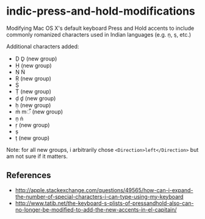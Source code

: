 # indic-press-and-hold-modifications
Modifying Mac OS X's default keyboard Press and Hold accents to include commonly romanized characters used in Indian languages (e.g. ṇ, ṣ, etc.)

Additional characters added:
* Ḍ D̥ (new group)
* Ḥ (new group)
* Ṇ Ṅ
* Ṛ (new group)
* Ṣ
* Ṭ (new group)
* ḍ d̥ (new group)
* ḥ (new group)
* ṁ mँ (new group)
* ṇ ṅ
* ṛ (new group)
* ṣ
* ṭ (new group)

Note: for all new groups, i arbitrarily chose `<Direction>left</Direction>` but am not sure if it matters.

## References
* http://apple.stackexchange.com/questions/49565/how-can-i-expand-the-number-of-special-characters-i-can-type-using-my-keyboard
* http://www.tatib.net/the-keyboard-s-plists-of-pressandhold-also-can-no-longer-be-modified-to-add-the-new-accents-in-el-capitain/

